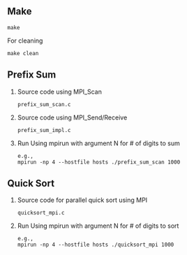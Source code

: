 Make
----
   ```
   make
   ```
   For cleaning
   ```
   make clean
   ```

Prefix Sum
----
1. Source code using MPI\_Scan
   ```
   prefix_sum_scan.c
   ```

2. Source code using MPI\_Send/Receive
   ```
   prefix_sum_impl.c
   ```   

3. Run
   Using mpirun with argument N for # of digits to sum
   ```
   e.g.,
   mpirun -np 4 --hostfile hosts ./prefix_sum_scan 1000
   ```

Quick Sort
----
1. Source code for parallel quick sort using MPI
   ```
   quicksort_mpi.c
   ```

2. Run
   Using mpirun with argument N for # of digits to sort
   ```
   e.g.,
   mpirun -np 4 --hostfile hosts ./quicksort_mpi 1000
   ```

